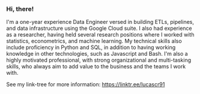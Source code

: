 ### Hi, there!

I'm a one-year experience Data Engineer versed in building ETLs, pipelines, and data infrastructure using the Google Cloud suite. I also had experience as a researcher, having held several research positions where I worked with statistics, econometrics, and machine learning. My technical skills also include proficiency in Python and SQL, in addition to having working knowledge in other technologies, such as Javascript and  Bash. I'm also a highly motivated professional, with strong organizational and multi-tasking skills, who always aim to add value to the business and the teams I work with.

See my link-tree for more information: https://linktr.ee/lucascr91

<!-- ![Top Langs](https://github-readme-stats.vercel.app/api/top-langs/?username=lucascr91&hide=jupyter%20notebook,html,tex,css,mako)
 -->
[1]: https://github.com/basedosdados
